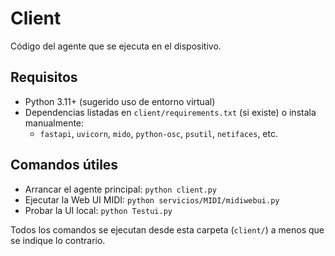 # Client

Código del agente que se ejecuta en el dispositivo.

## Requisitos
- Python 3.11+ (sugerido uso de entorno virtual)
- Dependencias listadas en `client/requirements.txt` (si existe) o instala manualmente:
  - `fastapi`, `uvicorn`, `mido`, `python-osc`, `psutil`, `netifaces`, etc.

## Comandos útiles
- Arrancar el agente principal: `python client.py`
- Ejecutar la Web UI MIDI: `python servicios/MIDI/midiwebui.py`
- Probar la UI local: `python Testui.py`

Todos los comandos se ejecutan desde esta carpeta (`client/`) a menos que se indique lo contrario.
